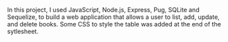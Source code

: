 In this project, I used JavaScript, Node.js, Express, Pug, SQLite and Sequelize, to build a web application that allows a user to list, add, update, and delete books. Some CSS to style the table was added at the end of the sytlesheet.
